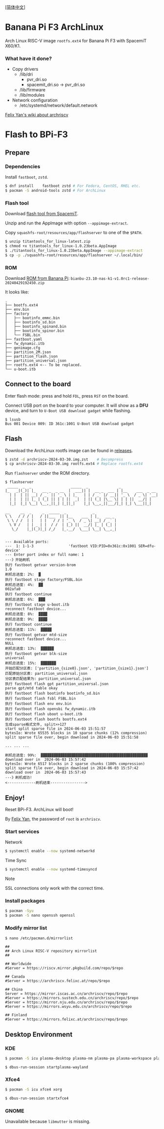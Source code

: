 [[简体中文]](https://github.com/jellyterra/bananapi-f3-archlinux/blob/master/README_zh.md)

# Banana Pi F3 ArchLinux
Arch Linux RISC-V image `rootfs.ext4` for Banana Pi F3 with SpacemiT X60/K1.

### What have it done?

- Copy drivers
    - /lib/dri
        - pvr_dri.so
        - spacemit_dri.so -> pvr_dri.so
    - /lib/firmware
    - /lib/modules
- Network configuration
    - /etc/systemd/network/default.network

[Felix Yan's wiki about archriscv](https://wiki.felixc.at/linux_risc-v)

# Flash to BPi-F3

## Prepare

### Dependencies

Install `fastboot`, `zstd`.

```sh
$ dnf install    fastboot zstd # For Fedora, CentOS, RHEL etc.
$ pacman -S android-tools zstd # For ArchLinux
```

### Flash tool

Download [flash tool from SpacemiT](https://download.banana-pi.dev/d/ca025d76afd448aabc63/files/?p=%2FTools%2Fimage_download_tools%2Ftitantools_for_linux-latest.zip).

Unzip and run the AppImage with option `--appimage-extract`.

Copy `squashfs-root/resources/app/flashserver` to one of the `$PATH`.

```sh
$ unzip titantools_for_linux-latest.zip
$ chmod +x titantools_for_linux-1.0.23beta.AppImage
$ ./titantools_for_linux-1.0.23beta.AppImage --appimage-extract
$ cp -p ./squashfs-root/resources/app/flashserver ~/.local/bin/
```

### ROM

Download [ROM from Banana Pi](https://drive.google.com/drive/folders/1LQoioz6N5YQpSOxY47OmetnPX4yggtT0): `bianbu-23.10-nas-k1-v1.0rc1-release-20240429192450.zip`

It looks like:
```
.
├── bootfs.ext4
├── env.bin
├── factory
│   ├── bootinfo_emmc.bin
│   ├── bootinfo_sd.bin
│   ├── bootinfo_spinand.bin
│   ├── bootinfo_spinor.bin
│   └── FSBL.bin
├── fastboot.yaml
├── fw_dynamic.itb
├── genimage.cfg
├── partition_2M.json
├── partition_flash.json
├── partition_universal.json
├── rootfs.ext4 <-- To be replaced.
└── u-boot.itb
```

## Connect to the board

Enter flash mode: press and hold `FDL`, press `RST` on the board.

Connect USB port on the board to your computer. It will show as a **DFU** device, and turn to `U-Boot USB download gadget` while flashing.
```
$ lsusb
Bus 001 Device 009: ID 361c:1001 U-Boot USB download gadget
```

## Flash

Download the ArchLinux rootfs image can be found in [releases](https://github.com/jellyterra/bananapi-f3-archlinux/releases).

```sh
$ zstd -d archriscv-2024-03-30.img.zst    # Decompress
$ cp archriscv-2024-03-30.img rootfs.ext4 # Replace rootfs.ext4
```

Run `flashserver` under the ROM directory.

```
$ flashserver
 _____  _  _                  _____  _              _                 
|_   _|(_)| |_   __ _  _ __  |  ___|| |  __ _  ___ | |__    ___  _ __ 
  | |  | || __| / _` || '_ \ | |_   | | / _` |/ __|| '_ \  / _ \| '__|
  | |  | || |_ | (_| || | | ||  _|  | || (_| |\__ \| | | ||  __/| |   
  |_|  |_| \__| \__,_||_| |_||_|    |_| \__,_||___/|_| |_| \___||_|   
                                                                      
__     __  _     _  _____  _            _          
\ \   / / / |   / ||___  || |__    ___ | |_   __ _ 
 \ \ / /  | |   | |   / / | '_ \  / _ \| __| / _` |
  \ V /   | | _ | |  / /  | |_) ||  __/| |_ | (_| |
   \_/    |_|(_)|_| /_/   |_.__/  \___| \__| \__,_|
                                                   

--- Available ports:
---  1: 1-1-3                'fastboot VID:PID=0x361c:0x1001 SER=dfu-device'
--- Enter port index or full name: 1
---》开始刷机
执行 fastboot getvar version-brom
1.0
刷机总进度: 2%:  ▓
执行 fastboot stage factory/FSBL.bin
刷机总进度: 4%:  ▓▓
002afa0
执行 fastboot continue
刷机总进度: 6%:  ▓▓▓
执行 fastboot stage u-boot.itb
reconnect fastboot device...
刷机总进度: 8%:  ▓▓▓▓
刷机总进度: 9%:  ▓▓▓▓
执行 fastboot continue
刷机总进度: 11%:  ▓▓▓▓▓
执行 fastboot getvar mtd-size
reconnect fastboot device...
NULL
刷机总进度: 13%:  ▓▓▓▓▓▓
执行 fastboot getvar blk-size
universal
刷机总进度: 15%:  ▓▓▓▓▓▓▓
开始匹配分区表: ['partition_{size0}.json', 'partition_{size1}.json']
匹配原始分区表: partition_universal.json
分区表匹配结果为: partition_universal.json
执行 fastboot flash gpt partition_universal.json
parse gpt/mtd table okay
执行 fastboot flash bootinfo bootinfo_sd.bin
执行 fastboot flash fsbl FSBL.bin
执行 fastboot flash env env.bin
执行 fastboot flash opensbi fw_dynamic.itb
执行 fastboot flash uboot u-boot.itb
执行 fastboot flash bootfs bootfs.ext4
生成sparse格式文件, split>>127
start split sparse file in 2024-06-03 15:51:57
bytesIo: Wrote 65535 blocks in 10 sparse chunks (12% compression)
split sparse file over, begin download in 2024-06-03 15:51:58

... ... ...

刷机总进度: 99%:  ▓▓▓▓▓▓▓▓▓▓▓▓▓▓▓▓▓▓▓▓▓▓▓▓▓▓▓▓▓▓▓▓▓▓▓▓▓▓▓▓▓▓▓▓▓▓▓▓▓
download over in  2024-06-03 15:57:42
bytesIo: Wrote 6517 blocks in 2 sparse chunks (100% compression)
split sparse file over, begin download in 2024-06-03 15:57:42
download over in  2024-06-03 15:57:43
---》刷机成功!
<-------------刷机结束---------------->
```
## Enjoy!

Reset BPi-F3.
ArchLinux will boot!

By [Felix Yan](https://archriscv.felixc.at/), the password of `root` is `archriscv`.

### Start services

Network
```sh
$ systemctl enable --now systemd-networkd
```

Time Sync
```sh
$ systemctl enable --now systemd-timesyncd
```

> [!NOTE]
> SSL connections only work with the correct time.

### Install packages

```sh
$ pacman -Syu
$ pacman -S nano openssh openssl
```

### Modify mirror list
```sh
$ nano /etc/pacman.d/mirrorlist
```

```
##
## Arch Linux RISC-V repository mirrorlist
##

## Worldwide
#Server = https://riscv.mirror.pkgbuild.com/repo/$repo

## Canada
#Server = https://archriscv.felixc.at/repo/$repo

## China
Server = https://mirror.iscas.ac.cn/archriscv/repo/$repo
#Server = https://mirrors.sustech.edu.cn/archriscv/repo/$repo
#Server = https://mirror.nju.edu.cn/archriscv/repo/$repo
#Server = https://mirrors.wsyu.edu.cn/archriscv/repo/$repo

## Finland
#Server = https://mirrors.felixc.at/archriscv/repo/$repo
```

## Desktop Environment

### KDE

```sh
$ pacman -S icu plasma-desktop plasma-nm plasma-pa plasma-workspace plasma-workspace-wallpapers xdg-desktop-portal-kde dolphin kate konsole okular spectacle
```

```
$ dbus-run-session startplasma-wayland
```

### Xfce4

```sh
$ pacman -S icu xfce4 xorg
```

```sh
$ dbus-run-session startxfce4
```

### GNOME
Unavailable because `libmutter` is missing.
